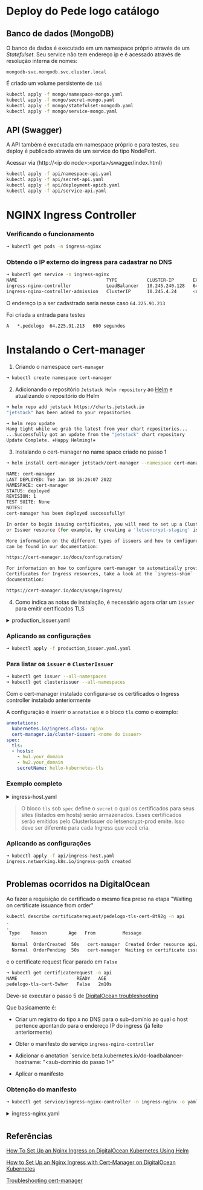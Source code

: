 # Deploy do Pede logo catálogo

## Banco de dados (MongoDB)

O banco de dados é executado em um namespace próprio através de um *Statefulset*. Seu service não tem endereço ip e é acessado através de resolução interna de nomes:

`mongodb-svc.mongodb.svc.cluster.local`

É criado um volume persistente de `1Gi`

```bash
kubectl apply -f mongo/namespace-mongo.yaml
kubectl apply -f mongo/secret-mongo.yaml
kubectl apply -f mongo/statefulset-mongodb.yaml
kubectl apply -f mongo/service-mongo.yaml
```

## API (Swagger)

A API também é executada em namespace próprio e para testes, seu deploy é publicado através de um service do tipo NodePort.

Acessar via (http://\<ip do node\>:\<porta\>/swagger/index.html)

```bash
kubectl apply -f api/namespace-api.yaml
kubectl apply -f api/secret-api.yaml
kubectl apply -f api/deployment-apidb.yaml
kubectl apply -f api/service-api.yaml
```

# NGINX Ingress Controller

### Verificando o funcionamento

```bash
➜ kubectl get pods -n ingress-nginx
```

### Obtendo o IP externo do ingress para cadastrar no DNS

```bash
➜ kubectl get service -n ingress-nginx
NAME                                 TYPE           CLUSTER-IP       EXTERNAL-IP     PORT(S)                      AGE
ingress-nginx-controller             LoadBalancer   10.245.240.128   64.225.91.213   80:31100/TCP,443:30916/TCP   9m21s
ingress-nginx-controller-admission   ClusterIP      10.245.4.24      <none>          443/TCP                      9m21s
```
O endereço ip a ser cadastrado seria nesse caso `64.225.91.213`

Foi criada a entrada para testes

```text
A	*.pedelogo	64.225.91.213	600 segundos
```

# Instalando o Cert-manager

1. Criando o namespace `cert-manager`
```bash
➜ kubectl create namespace cert-manager
```

2. Adicionando o repositório `Jetstack Helm repository` ao [Helm](https://helm.sh/docs/intro/install/) e atualizando o repositório do Helm
```bash
➜ helm repo add jetstack https://charts.jetstack.io
"jetstack" has been added to your repositories

➜ helm repo update
Hang tight while we grab the latest from your chart repositories...
...Successfully got an update from the "jetstack" chart repository
Update Complete. ⎈Happy Helming!⎈
```

3. Instalando o cert-manager no name space criado no passo 1
```bash
➜ helm install cert-manager jetstack/cert-manager --namespace cert-manager --version v1.2.0 --set installCRDs=true

NAME: cert-manager
LAST DEPLOYED: Tue Jan 18 16:26:07 2022
NAMESPACE: cert-manager
STATUS: deployed
REVISION: 1
TEST SUITE: None
NOTES:
cert-manager has been deployed successfully!

In order to begin issuing certificates, you will need to set up a ClusterIssuer
or Issuer resource (for example, by creating a 'letsencrypt-staging' issuer).

More information on the different types of issuers and how to configure them
can be found in our documentation:

https://cert-manager.io/docs/configuration/

For information on how to configure cert-manager to automatically provision
Certificates for Ingress resources, take a look at the `ingress-shim`
documentation:

https://cert-manager.io/docs/usage/ingress/
```

4. Como indica as notas de instalação, é necessário agora criar um `Issuer` para emitir certificados TLS

<details>
<summary>production_issuer.yaml</summary>

```yaml
apiVersion: cert-manager.io/v1
kind: ClusterIssuer
metadata:
  name: <nome do issuer>
spec:
  acme:
    email: your_email_address
    server: https://acme-v02.api.letsencrypt.org/directory
    privateKeySecretRef:
      name: letsencrypt-prod-private-key
    solvers:
    - http01:
        ingress:
          class: nginx
```
</details>

### Aplicando as configurações

```bash
➜ kubectl apply -f production_issuer.yaml.yaml
```

### Para listar os `issuer` e `ClusterIssuer`

```bash
➜ kubectl get issuer --all-namespaces
➜ kubectl get clusterissuer --all-namespaces
```

Com o cert-manager instalado configura-se os certificados o Ingress controller instalado anteriormente

A configuração é inserir o `annotation` e o bloco `tls` como o exemplo:

```yaml
annotations:
  kubernetes.io/ingress.class: nginx
  cert-manager.io/cluster-issuer: <nome do issuer>
spec:
  tls:
  - hosts:
    - hw1.your_domain
    - hw2.your_domain
    secretName: hello-kubernetes-tls
```

### Exemplo completo

<details>
<summary>ingress-host.yaml</summary>

```yaml
apiVersion: networking.k8s.io/v1
kind: Ingress
metadata:
  name: ingress-path
  annotations:
    kubernetes.io/ingress.class: nginx
    cert-manager.io/cluster-issuer: letsencrypt-prod
  namespace: api
  labels:
    component: http-server
    reason: aprendizado
spec:
  tls:
  - hosts:
    - www.subdominio.dominio.io
    secretName: pedelogo-tls-cert
  rules:
    - host: www.subdominio.dominio.io
      http:
        paths:
        - backend:
            service:
              name: api
              port:
                number: 80
          path: /
          pathType: ImplementationSpecific
```
</details>

> O bloco `tls` sob `spec` define o `secret` o qual os certificados para seus sites (listados em hosts) serão armazenados. Esses certificados serão emitidos pelo ClusterIssuer do letsencrypt-prod emite. Isso deve ser diferente para cada Ingress que você cria.

### Aplicando as configurações

```bash
➜ kubectl apply -f api/ingress-host.yaml
ingress.networking.k8s.io/ingress-path created
```
#

## Problemas ocorridos na DigitalOcean

Ao fazer a requisição de certificado o mesmo fica preso na etapa "Waiting on certificate issuance from order"

```bash
kubectl describe certificaterequest/pedelogo-tls-cert-8t92g -n api
.
.
 Type    Reason        Age   From          Message
  ----    ------        ----  ----          -------
  Normal  OrderCreated  50s   cert-manager  Created Order resource api/pedelogo-tls-cert-8t92g-4248390933
  Normal  OrderPending  50s   cert-manager  Waiting on certificate issuance from order namespace/pedelogo-tls-cert-8t92g-4248390933: ""
```
 e o certificate request ficar parado em `False`

 ```bash
 ➜ kubectl get certificaterequest -n api
NAME                      READY   AGE
pedelogo-tls-cert-5whwr   False   2m10s
```

Deve-se executar o passo 5 de [DigitalOcean troubleshooting](https://www.digitalocean.com/community/tutorials/how-to-set-up-an-nginx-ingress-with-cert-manager-on-digitalocean-kubernetes#step-2-%E2%80%94-setting-up-the-kubernetes-nginx-ingress-controller)

Que basicamente é:
* Criar um registro do tipo `A` no DNS para o sub-domínio ao qual o host pertence apontando para o endereço IP do ingress (já feito anteriormente)

* Obter o manifesto do serviço `ingress-nginx-controller`

* Adicionar o anotation `service.beta.kubernetes.io/do-loadbalancer-hostname: "<sub-domínio do passo 1>"

* Aplicar o manifesto

### Obtenção do manifesto

```bash
➜ kubectl get service/ingress-nginx-controller -n ingress-nginx -o yaml > ingress-nginx.yaml
```
<details>
<summary>ingress-nginx.yaml</summary>

```yaml
apiVersion: v1
kind: Service
metadata:
  annotations:
    kubernetes.digitalocean.com/load-balancer-id: beb0dc78-1f96-4dea-9c83-987537f10d16
    service.beta.kubernetes.io/do-loadbalancer-enable-proxy-protocol: "true"
    service.beta.kubernetes.io/do-loadbalancer-hostname: "subdominio.dominio.io"
  finalizers:
  - service.kubernetes.io/load-balancer-cleanup
  labels:
    app.kubernetes.io/component: controller
    app.kubernetes.io/instance: ingress-nginx
    app.kubernetes.io/managed-by: Helm
    app.kubernetes.io/name: ingress-nginx
    app.kubernetes.io/version: 1.0.4
    helm.sh/chart: ingress-nginx-4.0.6
  name: ingress-nginx-controller
  namespace: ingress-nginx
spec:
  clusterIP: 10.245.14.192
  clusterIPs:
  - 10.245.14.192
  externalTrafficPolicy: Local
  healthCheckNodePort: 30322
  ipFamilies:
  - IPv4
  ipFamilyPolicy: SingleStack
  ports:
  - appProtocol: http
    name: http
    nodePort: 31454
    port: 80
    protocol: TCP
    targetPort: http
  - appProtocol: https
    name: https
    nodePort: 31446
    port: 443
    protocol: TCP
    targetPort: https
  selector:
    app.kubernetes.io/component: controller
    app.kubernetes.io/instance: ingress-nginx
    app.kubernetes.io/name: ingress-nginx
  sessionAffinity: None
  type: LoadBalancer
```
</details>

#

## Referências

[How To Set Up an Nginx Ingress on DigitalOcean Kubernetes Using Helm
](https://www.digitalocean.com/community/tutorials/how-to-set-up-an-nginx-ingress-on-digitalocean-kubernetes-using-helm)

[How to Set Up an Nginx Ingress with Cert-Manager on DigitalOcean Kubernetes](https://www.digitalocean.com/community/tutorials/how-to-set-up-an-nginx-ingress-with-cert-manager-on-digitalocean-kubernetes#step-2-%E2%80%94-setting-up-the-kubernetes-nginx-ingress-controller)

[Troubleshooting cert-manager](https://cert-manager.io/docs/faq/troubleshooting/)